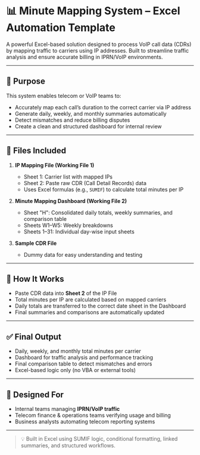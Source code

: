 # 📊 Minute Mapping System – Excel Automation Template

A powerful Excel-based solution designed to process VoIP call data (CDRs) by mapping traffic to carriers using IP addresses. Built to streamline traffic analysis and ensure accurate billing in IPRN/VoIP environments.

---

## 🔧 Purpose

This system enables telecom or VoIP teams to:
- Accurately map each call’s duration to the correct carrier via IP address
- Generate daily, weekly, and monthly summaries automatically
- Detect mismatches and reduce billing disputes
- Create a clean and structured dashboard for internal review

---

## 📂 Files Included

1. **IP Mapping File (Working File 1)**  
   - Sheet 1: Carrier list with mapped IPs  
   - Sheet 2: Paste raw CDR (Call Detail Records) data  
   - Uses Excel formulas (e.g., `SUMIF`) to calculate total minutes per IP

2. **Minute Mapping Dashboard (Working File 2)**  
   - Sheet "H": Consolidated daily totals, weekly summaries, and comparison table  
   - Sheets W1–W5: Weekly breakdowns  
   - Sheets 1–31: Individual day-wise input sheets

3. **Sample CDR File**  
   - Dummy data for easy understanding and testing

---

## 🔄 How It Works

- Paste CDR data into **Sheet 2** of the IP File  
- Total minutes per IP are calculated based on mapped carriers  
- Daily totals are transferred to the correct date sheet in the Dashboard  
- Final summaries and comparisons are automatically updated

---

## ✅ Final Output

- Daily, weekly, and monthly total minutes per carrier  
- Dashboard for traffic analysis and performance tracking  
- Final comparison table to detect mismatches and errors  
- Excel-based logic only (no VBA or external tools)

---

## 🎯 Designed For

- Internal teams managing **IPRN/VoIP traffic**
- Telecom finance & operations teams verifying usage and billing
- Business analysts automating telecom reporting systems

---

> 💡 Built in Excel using SUMIF logic, conditional formatting, linked summaries, and structured workflows.
